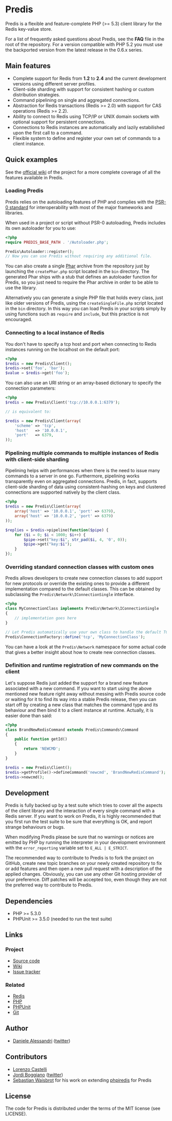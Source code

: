 # Predis #

Predis is a flexible and feature-complete PHP (>= 5.3) client library for the Redis key-value store.

For a list of frequently asked questions about Predis, see the __FAQ__ file in the root of the repository.
For a version compatible with PHP 5.2 you must use the backported version from the latest release in the 0.6.x series.


## Main features ##

- Complete support for Redis from __1.2__ to __2.4__ and the current development versions using different server profiles.
- Client-side sharding with support for consistent hashing or custom distribution strategies.
- Command pipelining on single and aggregated connections.
- Abstraction for Redis transactions (Redis >= 2.0) with support for CAS operations (Redis >= 2.2).
- Ability to connect to Redis using TCP/IP or UNIX domain sockets with optional support for persistent connections.
- Connections to Redis instances are automatically and lazily estabilished upon the first call to a command.
- Flexible system to define and register your own set of commands to a client instance.


## Quick examples ##

See the [official wiki](http://wiki.github.com/nrk/predis) of the project for a more
complete coverage of all the features available in Predis.


### Loading Predis

Predis relies on the autoloading features of PHP and complies with the
[PSR-0 standard](http://groups.google.com/group/php-standards/web/psr-0-final-proposal)
for interoperability with most of the major frameworks and libraries.

When used in a project or script without PSR-0 autoloading, Predis includes its own autoloader for you to use:

``` php
<?php
require PREDIS_BASE_PATH . '/Autoloader.php';

Predis\Autoloader::register();
// Now you can use Predis without requiring any additional file.
```

You can also create a single [Phar](http://www.php.net/manual/en/intro.phar.php) archive from the repository
just by launching the `createPhar.php` script located in the `bin` directory. The generated Phar ships with
a stub that defines an autoloader function for Predis, so you just need to require the Phar archive in order
to be able to use the library.

Alternatively you can generate a single PHP file that holds every class, just like older versions of Predis,
using the `createSingleFile.php` script located in the `bin` directory. In this way you can load Predis in
your scripts simply by using functions such as `require` and `include`, but this practice is not encouraged.


### Connecting to a local instance of Redis ###

You don't have to specify a tcp host and port when connecting to Redis instances running on the
localhost on the default port:

``` php
<?php
$redis = new Predis\Client();
$redis->set('foo', 'bar');
$value = $redis->get('foo');
```

You can also use an URI string or an array-based dictionary to specify the connection parameters:

``` php
<?php
$redis = new Predis\Client('tcp://10.0.0.1:6379');

// is equivalent to:

$redis = new Predis\Client(array(
    'scheme' => 'tcp',
    'host'   => '10.0.0.1',
    'port'   => 6379,
));
```


### Pipelining multiple commands to multiple instances of Redis with client-side sharding ###

Pipelining helps with performances when there is the need to issue many commands to a server
in one go. Furthermore, pipelining works transparently even on aggregated connections. Predis,
in fact, supports client-side sharding of data using consistent-hashing on keys and clustered
connections are supported natively by the client class.

``` php
<?php
$redis = new Predis\Client(array(
    array('host' => '10.0.0.1', 'port' => 6379),
    array('host' => '10.0.0.2', 'port' => 6379)
));

$replies = $redis->pipeline(function($pipe) {
    for ($i = 0; $i < 1000; $i++) {
        $pipe->set("key:$i", str_pad($i, 4, '0', 0));
        $pipe->get("key:$i");
    }
});
```


### Overriding standard connection classes with custom ones ###

Predis allows developers to create new connection classes to add support for new protocols
or override the existing ones to provide a different implementation compared to the default
classes. This can be obtained by subclassing the `Predis\Network\IConnectionSingle` interface.

``` php
<?php
class MyConnectionClass implements Predis\Network\IConnectionSingle
{
    // implementation goes here
}

// Let Predis automatically use your own class to handle the default TCP connection
Predis\ConnectionFactory::define('tcp', 'MyConnectionClass');
```


You can have a look at the `Predis\Network` namespace for some actual code that gives a better
insight about how to create new connection classes.


### Definition and runtime registration of new commands on the client ###

Let's suppose Redis just added the support for a brand new feature associated
with a new command. If you want to start using the above mentioned new feature
right away without messing with Predis source code or waiting for it to find
its way into a stable Predis release, then you can start off by creating a new
class that matches the command type and its behaviour and then bind it to a
client instance at runtime. Actually, it is easier done than said:

``` php
<?php
class BrandNewRedisCommand extends Predis\Commands\Command
{
    public function getId()
    {
        return 'NEWCMD';
    }
}

$redis = new Predis\Client();
$redis->getProfile()->defineCommand('newcmd', 'BrandNewRedisCommand');
$redis->newcmd();
```


## Development ##

Predis is fully backed up by a test suite which tries to cover all the aspects of the
client library and the interaction of every single command with a Redis server. If you
want to work on Predis, it is highly recommended that you first run the test suite to
be sure that everything is OK, and report strange behaviours or bugs.

When modifying Predis please be sure that no warnings or notices are emitted by PHP
by running the interpreter in your development environment with the `error_reporting`
variable set to `E_ALL | E_STRICT`.

The recommended way to contribute to Predis is to fork the project on GitHub, create
new topic branches on your newly created repository to fix or add features and then
open a new pull request with a description of the applied changes. Obviously, you can
use any other Git hosting provider of your preference. Diff patches will be accepted
too, even though they are not the preferred way to contribute to Predis.


## Dependencies ##

- PHP >= 5.3.0
- PHPUnit >= 3.5.0 (needed to run the test suite)

## Links ##

### Project ###
- [Source code](http://github.com/nrk/predis/)
- [Wiki](http://wiki.github.com/nrk/predis/)
- [Issue tracker](http://github.com/nrk/predis/issues)

### Related ###
- [Redis](http://redis.io/)
- [PHP](http://php.net/)
- [PHPUnit](http://www.phpunit.de/)
- [Git](http://git-scm.com/)

## Author ##

- [Daniele Alessandri](mailto:suppakilla@gmail.com) ([twitter](http://twitter.com/JoL1hAHN))

## Contributors ##

- [Lorenzo Castelli](http://github.com/lcastelli)
- [Jordi Boggiano](http://github.com/Seldaek) ([twitter](http://twitter.com/seldaek))
- [Sebastian Waisbrot](http://github.com/seppo0010) for his work on extending [phpiredis](http://github.com/seppo0010/phpiredis) for Predis

## License ##

The code for Predis is distributed under the terms of the MIT license (see LICENSE).

